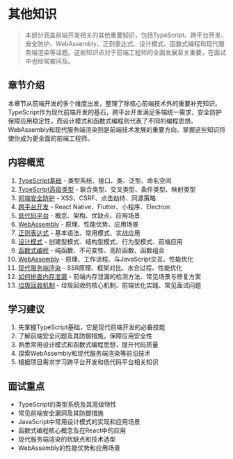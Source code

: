 # 其他知识

> 本部分涵盖前端开发相关的其他重要知识，包括TypeScript、跨平台开发、安全防护、WebAssembly、正则表达式、设计模式、函数式编程和现代服务端渲染等话题。这些知识点对于前端工程师的全面发展至关重要，在面试中也经常被问及。

## 章节介绍

本章节从前端开发的多个维度出发，整理了除核心前端技术外的重要补充知识。TypeScript作为现代前端开发的基石，跨平台开发满足多端统一需求，安全防护保障应用稳定性，而设计模式和函数式编程则代表了不同的编程思想。WebAssembly和现代服务端渲染则是前端技术发展的重要方向。掌握这些知识将使你成为更全面的前端工程师。

## 内容概览

1. [TypeScript基础](./01-TypeScript基础.md) - 类型系统、接口、类、泛型、命名空间
2. [TypeScript高级类型](./02-TypeScript高级类型.md) - 联合类型、交叉类型、条件类型、映射类型
3. [前端安全防护](./03-前端安全防护.md) - XSS、CSRF、点击劫持、同源策略
4. [跨平台开发](./04-跨平台开发.md) - React Native、Flutter、小程序、Electron
5. [低代码平台](./05-低代码平台.md) - 概念、架构、优缺点、应用场景
6. [WebAssembly](./06-WebAssembly.md) - 原理、性能优势、应用场景
7. [正则表达式](./07-正则表达式.md) - 基本语法、常用模式、实战应用
8. [设计模式](./08-设计模式.md) - 创建型模式、结构型模式、行为型模式、前端应用
9. [函数式编程](./09-函数式编程.md) - 纯函数、不可变性、高阶函数、函数组合
10. [WebAssembly](./10-WebAssembly.md) - 原理、工作流程、与JavaScript交互、性能优化
11. [现代服务端渲染](./11-现代服务端渲染.md) - SSR原理、框架对比、水合过程、性能优化
12. [如何排查内存泄漏](./12-如何排查内存泄漏.md) - 前端内存泄漏的检测方法、常见场景与修复方案
13. [垃圾回收机制](./13-垃圾回收机制.md) - 垃圾回收的核心机制、前端优化实践、常见面试问题

## 学习建议

1. 先掌握TypeScript基础，它是现代前端开发的必备技能
2. 了解前端安全问题及其防御措施，保障应用安全性
3. 熟悉常用设计模式和函数式编程思想，提升代码质量
4. 探索WebAssembly和现代服务端渲染等前沿技术
5. 根据项目需求学习跨平台开发和低代码平台相关知识

## 面试重点

- TypeScript的类型系统及其高级特性
- 常见前端安全漏洞及其防御措施
- JavaScript中常用设计模式的实现和应用场景
- 函数式编程核心概念及在React中的应用
- 现代服务端渲染的优缺点和技术选型
- WebAssembly的性能优势和应用场景
